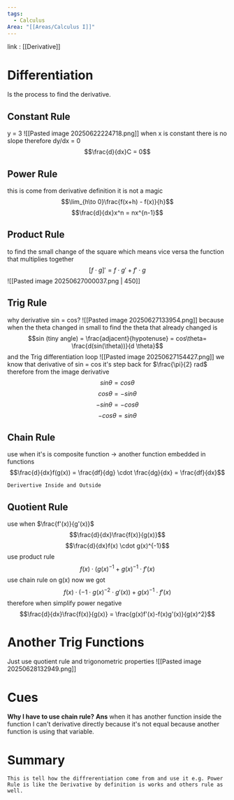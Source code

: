 ```yaml
---
tags:
  - Calculus
Area: "[[Areas/Calculus I]]"
---
```

link : [[Derivative]]
# Differentiation
Is the process to find the derivative.
## Constant Rule
y = 3
![[Pasted image 20250622224718.png]]
when x is constant there is no slope therefore dy/dx = 0
$$\frac{d}{dx}C = 0$$
## Power Rule
this is come from derivative definition it is not a magic 
$$\lim_{h\to 0}\frac{f(x+h) - f(x)}{h}$$
$$\frac{d}{dx}x^n = nx^{n-1}$$
## Product Rule
to find the small change of the square which means vice versa the function that multiplies together
$$[f \cdot g]' = f \cdot g' + f' \cdot g$$
![[Pasted image 20250627000037.png | 450]]
## Trig Rule
why derivative sin = cos?
![[Pasted image 20250627133954.png]]
because when the theta changed in small to find the theta that already changed is 
$$sin (tiny angle) = \frac{adjacent}{hypotenuse} = cos\theta= \frac{d(sin(\theta))}{d \theta}$$
and the Trig differentiation loop
![[Pasted image 20250627154427.png]]
we know that derivative of sin = cos it's step back for $\frac{\pi}{2} rad$ 
therefore from the image
derivative
$$sin\theta = cos\theta$$
$$cos\theta = -sin\theta$$
$$-sin\theta = -cos\theta$$
$$-cos\theta = sin\theta$$
## Chain Rule
use when it's is composite function -> another function embedded in functions
$$\frac{d}{dx}f(g(x)) = \frac{df}{dg} \cdot \frac{dg}{dx} = \frac{df}{dx}$$
```
Derivertive Inside and Outside
```
## Quotient Rule
use when $\frac{f'(x)}{g'(x)}$ 
$$\frac{d}{dx}\frac{f(x)}{g(x)}$$
$$\frac{d}{dx}f(x) \cdot g(x)^{-1}$$
use product rule
$$f(x) \cdot(g(x)^{-1} + g(x)^{-1} \cdot f'(x)$$
use chain rule on g(x) now we got
$$f(x) \cdot(-1\cdot g(x)^{-2} \cdot g'(x)) + g(x)^{-1} \cdot f'(x)$$
therefore when simplify power negative
$$\frac{d}{dx}\frac{f(x)}{g(x)} = \frac{g(x)f'(x)-f(x)g'(x)}{g(x)^2}$$
# Another Trig Functions
Just use quotient rule and trigonometric properties
![[Pasted image 20250628132949.png]]
# Cues
**Why I have to use chain rule?**
**Ans** when it has another function inside the function I can't derivative directly because it's not equal because another function is using that variable.
# Summary
```
This is tell how the diffrerentiation come from and use it e.g. Power Rule is like the Derivative by definition is works and others rule as well.
```
